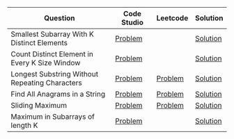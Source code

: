 | Question                                       | Code Studio                                                                                                  | Leetcode                                                                                | Solution                                       |
| ---------------------------------------------- | ------------------------------------------------------------------------------------------------------------ | --------------------------------------------------------------------------------------- | ---------------------------------------------- |
| Smallest Subarray With K Distinct Elements     | [Problem](https://www.codingninjas.com/studio/problems/smallest-subarray-with-k-distinct-elements_630523)    |                                                                                         | [Solution](SmallestSubArrayWithKDistinct.java) |
| Count Distinct Element in Every K Size Window  | [Problem](https://www.codingninjas.com/studio/problems/count-distinct-element-in-every-k-size-window_920336) |                                                                                         | [Solution](CountKDistinct.java)                |
| Longest Substring Without Repeating Characters | [Problem](https://www.codingninjas.com/studio/problems/longest-unique-substring_630418)                      | [Problem](https://leetcode.com/problems/longest-substring-without-repeating-characters) | [Solution](UniqueString.java)                  |
| Find All Anagrams in a String                  | [Problem](https://www.codingninjas.com/studio/problems/anagram-substring-search_873350)                      | [Problem](https://leetcode.com/problems/find-all-anagrams-in-a-string)                  | [Solution](AnagramSubstringSearch.java)        |
| Sliding Maximum                                | [Problem](https://www.codingninjas.com/studio/problems/sliding-maximum_701652)                               | [Problem](https://leetcode.com/problems/sliding-window-maximum)                         | [Solution](SlidingWindowMax.java)              |
| Maximum in Subarrays of length K               | [Problem](https://www.codingninjas.com/studio/problems/maximum-in-subarrays-of-length-k_630474)              |                                                                                         | [Solution](PrintMaxSubArray.java)              |
